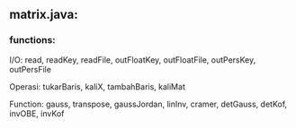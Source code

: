 ## matrix.java:


### functions:

I/O: read, readKey, readFile, outFloatKey, outFloatFile, outPersKey, outPersFile

Operasi: tukarBaris, kaliX, tambahBaris, kaliMat

Function: gauss, transpose, gaussJordan, linInv, cramer, detGauss, detKof, invOBE, invKof

